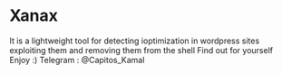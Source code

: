 # Xanax 
It is a lightweight tool for detecting ioptimization in wordpress sites exploiting them and removing them from the shell
Find out for yourself
Enjoy :)
Telegram : @Capitos_Kamal

